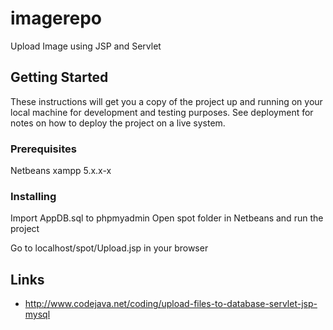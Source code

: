 # imagerepo

Upload Image using JSP and Servlet

## Getting Started

These instructions will get you a copy of the project up and running on your local machine for development and testing purposes. See deployment for notes on how to deploy the project on a live system.

### Prerequisites

Netbeans
xampp 5.x.x-x

### Installing

Import AppDB.sql to phpmyadmin
Open spot folder in Netbeans and run the project

Go to localhost/spot/Upload.jsp in your browser

## Links

* http://www.codejava.net/coding/upload-files-to-database-servlet-jsp-mysql
